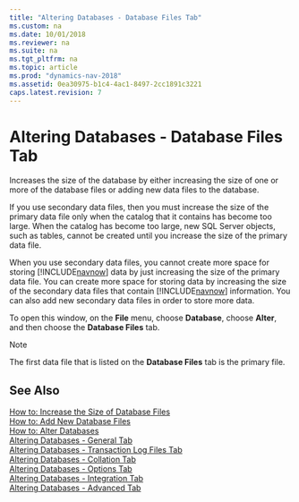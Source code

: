 ```yaml
---
title: "Altering Databases - Database Files Tab"
ms.custom: na
ms.date: 10/01/2018
ms.reviewer: na
ms.suite: na
ms.tgt_pltfrm: na
ms.topic: article
ms.prod: "dynamics-nav-2018"
ms.assetid: 0ea30975-b1c4-4ac1-8497-2cc1891c3221
caps.latest.revision: 7
---
```

# Altering Databases - Database Files Tab
Increases the size of the database by either increasing the size of one or more of the database files or adding new data files to the database.  
  
 If you use secondary data files, then you must increase the size of the primary data file only when the catalog that it contains has become too large. When the catalog has become too large, new SQL Server objects, such as tables, cannot be created until you increase the size of the primary data file.  
  
 When you use secondary data files, you cannot create more space for storing [!INCLUDE[navnow](includes/navnow_md.md)] data by just increasing the size of the primary data file. You can create more space for storing data by increasing the size of the secondary data files that contain [!INCLUDE[navnow](includes/navnow_md.md)] information. You can also add new secondary data files in order to store more data.  
  
 To open this window, on the **File** menu, choose **Database**, choose **Alter**, and then choose the **Database Files** tab.  
  
> [!NOTE]  
>  The first data file that is listed on the **Database Files** tab is the primary file.  
  
## See Also  
 [How to: Increase the Size of Database Files](How-to--Increase-the-Size-of-Database-Files.md)   
 [How to: Add New Database Files](How-to--Add-New-Database-Files.md)   
 [How to: Alter Databases](How-to--Alter-Databases.md)   
 [Altering Databases - General Tab](Altering-Databases---General-Tab.md)   
 [Altering Databases - Transaction Log Files Tab](Altering-Databases---Transaction-Log-Files-Tab.md)   
 [Altering Databases - Collation Tab](Altering-Databases---Collation-Tab.md)   
 [Altering Databases - Options Tab](Altering-Databases---Options-Tab.md)   
 [Altering Databases - Integration Tab](Altering-Databases---Integration-Tab.md)   
 [Altering Databases - Advanced Tab](Altering-Databases---Advanced-Tab.md)
